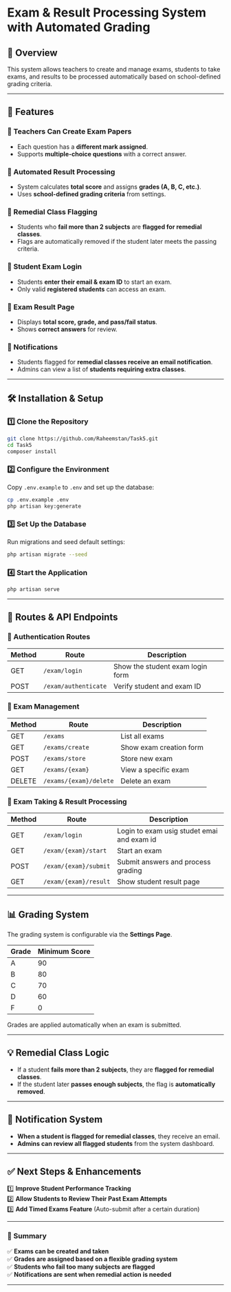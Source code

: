 # **Exam & Result Processing System with Automated Grading**  

## **📖 Overview**  

This system allows teachers to create and manage exams, students to take exams, and results to be processed automatically based on school-defined grading criteria.  

---

## **🚀 Features**  

### **🔹 Teachers Can Create Exam Papers**  

- Each question has a **different mark assigned**.  
- Supports **multiple-choice questions** with a correct answer.  

### **🔹 Automated Result Processing**  

- System calculates **total score** and assigns **grades (A, B, C, etc.)**.  
- Uses **school-defined grading criteria** from settings.  

### **🔹 Remedial Class Flagging**  

- Students who **fail more than 2 subjects** are **flagged for remedial classes**.  
- Flags are automatically removed if the student later meets the passing criteria.  

### **🔹 Student Exam Login**  

- Students **enter their email & exam ID** to start an exam.  
- Only valid **registered students** can access an exam.  

### **🔹 Exam Result Page**  

- Displays **total score, grade, and pass/fail status**.  
- Shows **correct answers** for review.  

### **🔹 Notifications**  

- Students flagged for **remedial classes receive an email notification**.  
- Admins can view a list of **students requiring extra classes**.  

---

## **🛠️ Installation & Setup**  

### **1️⃣ Clone the Repository**  

```sh
git clone https://github.com/Raheemstan/Task5.git
cd Task5
composer install
```

### **2️⃣ Configure the Environment**  

Copy `.env.example` to `.env` and set up the database:  

```sh
cp .env.example .env
php artisan key:generate
```

### **3️⃣ Set Up the Database**  

Run migrations and seed default settings:  

```sh
php artisan migrate --seed
```

### **4️⃣ Start the Application**  

```sh
php artisan serve
```

---

## **🔗 Routes & API Endpoints**  

### **🔹 Authentication Routes**  

| Method | Route                | Description                    |
|--------|----------------------|--------------------------------|
| GET    | `/exam/login`        | Show the student exam login form |
| POST   | `/exam/authenticate` | Verify student and exam ID |

### **🔹 Exam Management**  

| Method | Route                  | Description                |
|--------|------------------------|----------------------------|
| GET    | `/exams`               | List all exams             |
| GET    | `/exams/create`        | Show exam creation form    |
| POST   | `/exams/store`         | Store new exam             |
| GET    | `/exams/{exam}`        | View a specific exam       |
| DELETE | `/exams/{exam}/delete` | Delete an exam             |

### **🔹 Exam Taking & Result Processing**  

| Method | Route                | Description                        |
|--------|----------------------|------------------------------------|
| GET    | `/exam/login` | Login to exam usig studet emai and exam id                     |
| GET    | `/exam/{exam}/start` | Start an exam                     |
| POST   | `/exam/{exam}/submit` | Submit answers and process grading |
| GET    | `/exam/{exam}/result` | Show student result page           |

---

## **📊 Grading System**  

The grading system is configurable via the **Settings Page**.  

| Grade | Minimum Score |
|-------|--------------|
| A     | 90          |
| B     | 80          |
| C     | 70          |
| D     | 60          |
| F     | 0           |

Grades are applied automatically when an exam is submitted.

---

## **💡 Remedial Class Logic**  

- If a student **fails more than 2 subjects**, they are **flagged for remedial classes**.  
- If the student later **passes enough subjects**, the flag is **automatically removed**.  

---

## **🔔 Notification System**  

- **When a student is flagged for remedial classes**, they receive an email.  
- **Admins can review all flagged students** from the system dashboard.  

---

## **✅ Next Steps & Enhancements**  

1️⃣ **Improve Student Performance Tracking**  
2️⃣ **Allow Students to Review Their Past Exam Attempts**  
3️⃣ **Add Timed Exams Feature** (Auto-submit after a certain duration)  

---

### **📌 Summary**  

✅ **Exams can be created and taken**  
✅ **Grades are assigned based on a flexible grading system**  
✅ **Students who fail too many subjects are flagged**  
✅ **Notifications are sent when remedial action is needed**  

---
